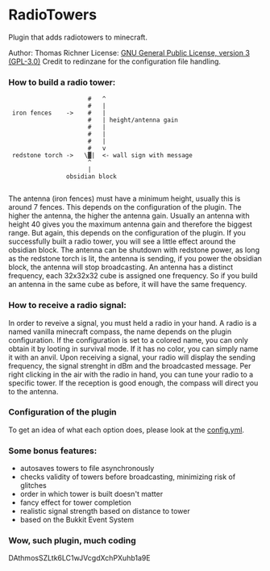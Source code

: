 RadioTowers
===========

Plugin that adds radiotowers to minecraft.


Author: Thomas Richner
License: [GNU General Public License, version 3 (GPL-3.0)](http://opensource.org/licenses/gpl-3.0)
Credit to redinzane for the configuration file handling.


### How to build a radio tower:


```
                      #   ^
                      #   |
 iron fences    ->    #   |
                      #   | height/antenna gain
                      #   |
                      #   |
                      #   |
                      #   v
 redstone torch ->   \▓|  <- wall sign with message
                      ^
                      |
                obsidian block
                
```
                  
The antenna (iron fences) must have a minimum height, usually this is around 7 fences. This depends on the configuration of the plugin. The higher the antenna, the higher the antenna gain. Usually an antenna with height 40 gives you the maximum antenna gain and therefore the biggest range. But again, this depends on the configuration of the plugin.
If you successfully built a radio tower, you will see a little effect around the obsidian block.
The antenna can be shutdown with redstone power, as long as the redstone torch is lit, the antenna is sending, if you power the obsidian block, the antenna will stop broadcasting.
An antenna has a distinct frequency, each 32x32x32 cube is assigned one frequency. So if you build an antenna in the same cube as before, it will have the same frequency.


### How to receive a radio signal:

In order to reveive a signal, you must held a radio in your hand. A radio is a named vanilla minecraft compass, the name depends on the plugin configuration. If the configuration is set to a colored name, you can only obtain it by looting in survival mode. If it has no color, you can simply name it with an anvil.
Upon receiving a signal, your radio will display the sending frequency, the signal strenght in dBm and the broadcasted message.
Per right clicking in the air with the radio in hand, you can tune your radio to a specific tower. If the reception is good enough, the compass will direct you to the antenna.


### Configuration of the plugin

To get an idea of what each option does, please look at the [config.yml](https://github.com/trichner/RadioTowers/blob/master/config.yml).

### Some bonus features:
- autosaves towers to file asynchronously
- checks validity of towers before broadcasting, minimizing risk of glitches
- order in which tower is built doesn't matter
- fancy effect for tower completion
- realistic signal strength based on distance to tower
- based on the Bukkit Event System

### Wow, such plugin, much coding
DAthmosSZLtk6LC1wJVcgdXchPXuhb1a9E

